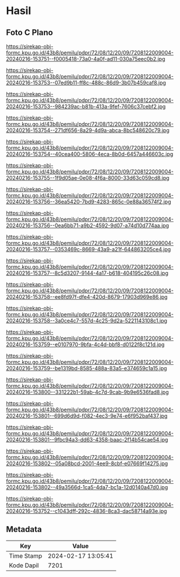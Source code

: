 # Hasil

## Foto C Plano

https://sirekap-obj-formc.kpu.go.id/43b8/pemilu/pdpr/72/08/12/20/09/7208122009004-20240216-153751--f0005418-73a0-4a0f-ad11-030a75eec0b2.jpg

https://sirekap-obj-formc.kpu.go.id/43b8/pemilu/pdpr/72/08/12/20/09/7208122009004-20240216-153753--07ed9b11-ff8c-488c-86d9-3b07b459caf8.jpg

https://sirekap-obj-formc.kpu.go.id/43b8/pemilu/pdpr/72/08/12/20/09/7208122009004-20240216-153753--984239ac-b81b-413a-9fef-7606c37cebf2.jpg

https://sirekap-obj-formc.kpu.go.id/43b8/pemilu/pdpr/72/08/12/20/09/7208122009004-20240216-153754--271df656-8a29-4d9a-abca-8bc548620c79.jpg

https://sirekap-obj-formc.kpu.go.id/43b8/pemilu/pdpr/72/08/12/20/09/7208122009004-20240216-153754--40cea400-5806-4eca-8b0d-6457a446603c.jpg

https://sirekap-obj-formc.kpu.go.id/43b8/pemilu/pdpr/72/08/12/20/09/7208122009004-20240216-153755--1f9d05ae-0e08-4f6a-8000-33d63c059cd8.jpg

https://sirekap-obj-formc.kpu.go.id/43b8/pemilu/pdpr/72/08/12/20/09/7208122009004-20240216-153756--36ea5420-7bd9-4283-865c-0e88a36574f2.jpg

https://sirekap-obj-formc.kpu.go.id/43b8/pemilu/pdpr/72/08/12/20/09/7208122009004-20240216-153756--0ea6bb71-a9b2-4592-9d07-a74d10d774aa.jpg

https://sirekap-obj-formc.kpu.go.id/43b8/pemilu/pdpr/72/08/12/20/09/7208122009004-20240216-153757--0353469c-8669-43a9-a21f-644863205ce4.jpg

https://sirekap-obj-formc.kpu.go.id/43b8/pemilu/pdpr/72/08/12/20/09/7208122009004-20240216-153757--8c5d3207-9144-4a17-b618-404195c26c08.jpg

https://sirekap-obj-formc.kpu.go.id/43b8/pemilu/pdpr/72/08/12/20/09/7208122009004-20240216-153758--ee8fd97f-dfe4-420d-8679-17903d969e86.jpg

https://sirekap-obj-formc.kpu.go.id/43b8/pemilu/pdpr/72/08/12/20/09/7208122009004-20240216-153758--3a0ce4c7-557d-4c25-9d2a-5221143108c1.jpg

https://sirekap-obj-formc.kpu.go.id/43b8/pemilu/pdpr/72/08/12/20/09/7208122009004-20240216-153759--e0107970-9bfa-4c4d-bbf8-d0122f8c121d.jpg

https://sirekap-obj-formc.kpu.go.id/43b8/pemilu/pdpr/72/08/12/20/09/7208122009004-20240216-153759--be1319bd-8585-488a-83a5-e374659c1a15.jpg

https://sirekap-obj-formc.kpu.go.id/43b8/pemilu/pdpr/72/08/12/20/09/7208122009004-20240216-153800--331222b1-59ab-4c7d-9cab-9b9e6536fad8.jpg

https://sirekap-obj-formc.kpu.go.id/43b8/pemilu/pdpr/72/08/12/20/09/7208122009004-20240216-153801--699d6d9d-f082-4ec3-9e74-e6f952baf437.jpg

https://sirekap-obj-formc.kpu.go.id/43b8/pemilu/pdpr/72/08/12/20/09/7208122009004-20240216-153801--9fbc94a3-dd63-4358-baac-2f14b54cae54.jpg

https://sirekap-obj-formc.kpu.go.id/43b8/pemilu/pdpr/72/08/12/20/09/7208122009004-20240216-153802--05a08bcd-2001-4ee9-8cbf-e07669f14275.jpg

https://sirekap-obj-formc.kpu.go.id/43b8/pemilu/pdpr/72/08/12/20/09/7208122009004-20240216-153802--49a3566d-1ca5-4da7-bc1a-12d0140a47d0.jpg

https://sirekap-obj-formc.kpu.go.id/43b8/pemilu/pdpr/72/08/12/20/09/7208122009004-20240216-153752--c1043dff-292c-4836-8ca3-dac58714a93e.jpg


## Metadata

| Key        | Value               |
| ---------- | ------------------- |
| Time Stamp | 2024-02-17 13:05:41 |
| Kode Dapil | 7201                |



